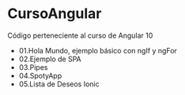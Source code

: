# CursoAngular

Código perteneciente al curso de Angular 10

- 01.Hola Mundo, ejemplo básico con ngIf y ngFor
- 02.Ejemplo de SPA
- 03.Pipes
- 04.SpotyApp
- 05.Lista de Deseos Ionic
